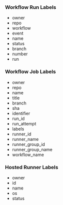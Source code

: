### Workflow Run Labels

* owner
* repo
* workflow
* event
* name
* status
* branch
* number
* run

### Workflow Job Labels

* owner
* repo
* name
* title
* branch
* sha
* identifier
* run_id
* run_attempt
* labels
* runner_id
* runner_name
* runner_group_id
* runner_group_name
* workflow_name

### Hosted Runner Labels

* owner
* id
* name
* os
* status
